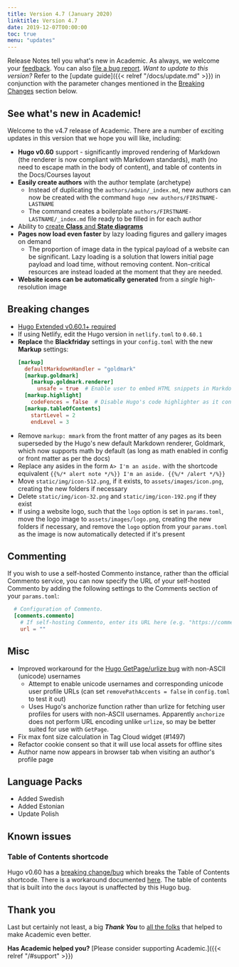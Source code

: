 ```yaml
---
title: Version 4.7 (January 2020)
linktitle: Version 4.7
date: 2019-12-07T00:00:00
toc: true
menu: "updates"
---
```


Release Notes tell you what's new in Academic. As always, we welcome your [feedback](https://github.com/gcushen/hugo-academic/issues). You can also [file a bug report](https://github.com/gcushen/hugo-academic/issues). *Want to update to this version?* Refer to the [update guide]({{< relref "/docs/update.md" >}}) in conjunction with the parameter changes mentioned in the [Breaking Changes](#breaking-changes) section below.

## See what's new in Academic!

Welcome to the v4.7 release of Academic. There are a number of exciting updates in this version that we hope you will like, including:

- **Hugo v0.60** support - significantly improved rendering of Markdown (the renderer is now compliant with Markdown standards), math (no need to escape math in the body of content), and table of contents in the Docs/Courses layout
- **Easily create authors** with the author template (archetype)
  - Instead of duplicating the `authors/admin/_index.md`, new authors can now be created with the command `hugo new authors/FIRSTNAME-LASTNAME`
  - The command creates a boilerplate `authors/FIRSTNAME-LASTNAME/_index.md` file ready to be filled in for each author
- Ability to [create **Class** and **State diagrams**](https://academic-demo.netlify.com/post/writing-technical-content/)
- **Pages now load even faster** by lazy loading figures and gallery images on demand
  - The proportion of image data in the typical payload of a website can be significant. Lazy loading is a solution that lowers initial page payload and load time, without removing content. Non-critical resources are instead loaded at the moment that they are needed.
- **Website icons can be automatically generated** from a _single_ high-resolution image

## Breaking changes

- [Hugo Extended v0.60.1+ required](https://github.com/gohugoio/hugo/releases/tag/v0.60.1)
- If using Netlify, edit the Hugo version in `netlify.toml` to `0.60.1`
- **Replace** the **Blackfriday** settings in your `config.toml` with the new **Markup** settings:
    ```toml
    [markup]
      defaultMarkdownHandler = "goldmark"
      [markup.goldmark]
        [markup.goldmark.renderer]
          unsafe = true  # Enable user to embed HTML snippets in Markdown content.
      [markup.highlight]
        codeFences = false  # Disable Hugo's code highlighter as it conflicts with Academic's highligher.
      [markup.tableOfContents]
        startLevel = 2
        endLevel = 3
    ```
- Remove `markup: mmark` from the front matter of any pages as its been superseded by the Hugo's new default Markdown renderer, Goldmark, which now supports math by default (as long as math enabled in config or front matter as per the docs)
- Replace any asides in the form `A> I'm an aside.` with the shortcode equivalent `{{%/* alert note */%}} I'm an aside. {{%/* /alert */%}}`
- Move `static/img/icon-512.png`, if it exists, to `assets/images/icon.png`, creating the new folders if necessary
- Delete `static/img/icon-32.png` and `static/img/icon-192.png` if they exist
- If using a website logo, such that the `logo` option is set in `params.toml`, move the logo image to `assets/images/logo.png`, creating the new folders if necessary, and remove the `logo` option from your `params.toml` as the image is now automatically detected if it's present

## Commenting

If you wish to use a self-hosted Commento instance, rather than the official Commento service, you can now specify the URL of your self-hosted Commento by adding the following settings to the Comments section of your `params.toml`:

```toml
  # Configuration of Commento.
  [comments.commento]
    # If self-hosting Commento, enter its URL here (e.g. "https://commento.?.com"), otherwise leave empty.
    url = ""
```

## Misc

- Improved workaround for the [Hugo GetPage/urlize bug](https://github.com/gohugoio/hugo/issues/5687) with non-ASCII (unicode) usernames
  - Attempt to enable unicode usernames and corresponding unicode user profile URLs (can set `removePathAccents = false` in `config.toml` to test it out)
  - Uses Hugo's anchorize function rather than urlize for fetching user profiles for users with non-ASCII usernames. Apparently `anchorize` does not perform URL encoding unlike `urlize`, so may be better suited for use with `GetPage`.
- Fix max font size calculation in Tag Cloud widget (#1497)
- Refactor cookie consent so that it will use local assets for offline sites
- Author name now appears in browser tab when visiting an author's profile page

## Language Packs

- Added Swedish
- Added Estonian
- Update Polish

## Known issues

### Table of Contents shortcode

Hugo v0.60 has a [breaking change/bug](https://github.com/yuin/goldmark/issues/26) which breaks the Table of Contents shortcode. There is a workaround documented [here](https://sourcethemes.com/academic/docs/writing-markdown-latex/#table-of-contents). The table of contents that is built into the `docs` layout is unaffected by this Hugo bug.

## Thank you

Last but certainly not least, a big **_Thank You_** to [all the folks](https://github.com/gcushen/hugo-academic/graphs/contributors) that helped to make Academic even better.

**Has Academic helped you?** [Please consider supporting Academic.]({{< relref "/#support" >}})
